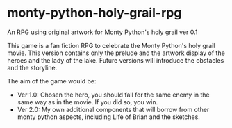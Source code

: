 # monty-python-holy-grail-rpg
 An RPG using original artwork for Monty Python's holy grail
 ver 0.1
 
 This game is a fan fiction RPG to celebrate the Monty Python's holy grail movie. 
 This version contains only the prelude and the artwork display of the heroes and the lady of the lake.
 Future versions will introduce the obstacles and the storyline.
 
 The aim of the game would be:
 - Ver 1.0: Chosen the hero, you should fall for the same enemy in the same way as in the movie. 
 If you did so, you win.
 - Ver 2.0: My own additional components that will borrow from other monty python aspects, 
 including Life of Brian and the sketches.
